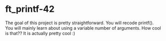 # ft_printf-42
The goal of this project is pretty straightforward. You will recode printf(). You will mainly learn about using a variable number of arguments. How cool is that?? It is actually pretty cool :)
